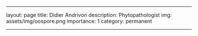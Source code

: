 ---

layout: page
title: Didier Andrivon
description: Phytopathologist
img: assets/img/oospore.png
importance: 1
category: permanent

---